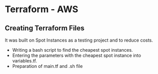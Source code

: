# Terraform - AWS
## Creating Terraform Files

It was built on Spot Instances as a testing project and to reduce costs.
- Writing a bash script to find the cheapest spot instances.
- Entering the parameters with the cheapest spot instance into variables.tf.
- Preparation of main.tf and .sh file